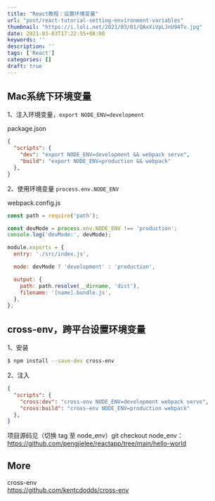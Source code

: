 ```yaml
---
title: "React教程：设置环境变量"
url: "post/react-tutorial-setting-environment-variables"
thumbnail: "https://i.loli.net/2021/03/01/QAxXiVpLJnU94Tv.jpg"
date: 2021-03-03T17:22:55+08:00
keywords: ''
description: ''
tags: ['React']
categories: []
draft: true
---
```


## Mac系统下环境变量

1、注入环境变量，`export NODE_ENV=development`

package.json

```json
{
  "scripts": {
    "dev": "export NODE_ENV=development && webpack serve",
    "build": "export NODE_ENV=production && webpack"
  },
}
```

2、使用环境变量 `process.env.NODE_ENV` 

webpack.config.js

```javascript
const path = require('path');

const devMode = process.env.NODE_ENV !== 'production';
console.log('devMode:', devMode);

module.exports = {
  entry: './src/index.js',

  mode: devMode ? 'development' : 'production',

  output: {
    path: path.resolve(__dirname, 'dist'),
    filename: '[name].bundle.js',
  },
};
```

## cross-env，跨平台设置环境变量

1、安装

```bash
$ npm install --save-dev cross-env
```

2、注入

```json
{
  "scripts": {
    "cross:dev": "cross-env NODE_ENV=development webpack serve",
    "cross:build": "cross-env NODE_ENV=production webpack"
  },
}
```


项目源码见（切换 tag 至 node_env）git checkout node_env： https://github.com/pengjielee/reactapp/tree/main/hello-world

## More 

cross-env  
https://github.com/kentcdodds/cross-env  

